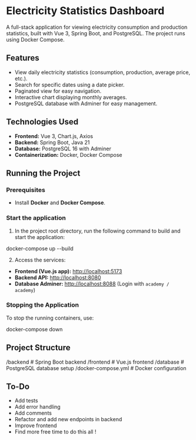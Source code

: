 # Electricity Statistics Dashboard

A full-stack application for viewing electricity consumption and production statistics, built with Vue 3, Spring Boot, and PostgreSQL. The project runs using Docker Compose.

## Features

- View daily electricity statistics (consumption, production, average price, etc.).
- Search for specific dates using a date picker.
- Paginated view for easy navigation.
- Interactive chart displaying monthly averages.
- PostgreSQL database with Adminer for easy management.

## Technologies Used

- **Frontend:** Vue 3, Chart.js, Axios
- **Backend:** Spring Boot, Java 21
- **Database:** PostgreSQL 16 with Adminer
- **Containerization:** Docker, Docker Compose

## Running the Project

### Prerequisites

- Install **Docker** and **Docker Compose**.

### Start the application

1. In the project root directory, run the following command to build and start the application:

docker-compose up --build

2. Access the services:

- **Frontend (Vue.js app):** [http://localhost:5173](http://localhost:5173)
- **Backend API:** [http://localhost:8080](http://localhost:8080)
- **Database Adminer:** [http://localhost:8088](http://localhost:8088) (Login with `academy / academy`)

### Stopping the Application

To stop the running containers, use:

docker-compose down

## Project Structure

/backend # Spring Boot backend
/frontend # Vue.js frontend
/database # PostgreSQL database setup
/docker-compose.yml # Docker configuration

## To-Do

- Add tests
- Add error handling
- Add comments
- Refactor and add new endpoints in backend
- Improve frontend
- Find more free time to do this all !
